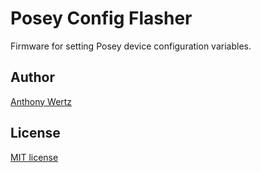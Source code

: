 # Posey Config Flasher

Firmware for setting Posey device configuration variables.

## Author

[Anthony Wertz](https://me.anthonywertz.com)

## License

[MIT license](license.md)
